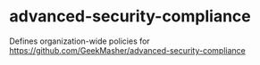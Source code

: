 # advanced-security-compliance

Defines organization-wide policies for
https://github.com/GeekMasher/advanced-security-compliance

